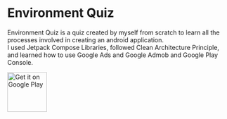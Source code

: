 # Environment Quiz

Environment Quiz is a quiz created by myself from scratch to learn all the processes involved in creating an android application.  
I used Jetpack Compose Libraries, followed Clean Architecture Principle, and learned how to use Google Ads and Google Admob and Google Play Console. 

<a href="https://play.google.com/store/apps/details?id=fr.momiouo.naturequiz" target="_blank"><img src="https://play.google.com/intl/en_us/badges/images/generic/en-play-badge.png" alt="Get it on Google Play" height="90"/></a>
